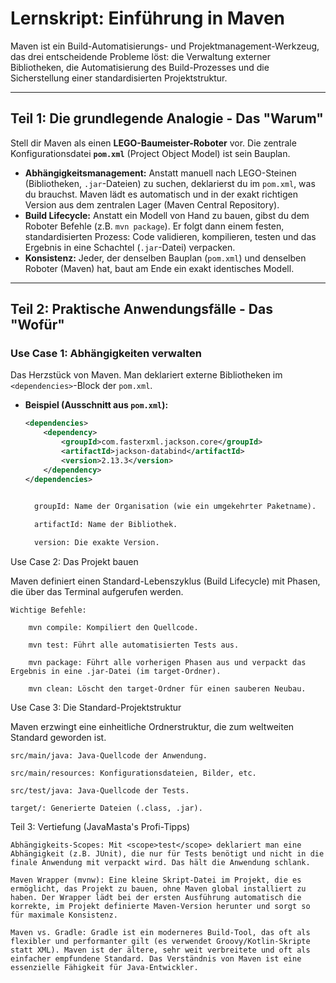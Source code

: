 
# Lernskript: Einführung in Maven

Maven ist ein Build-Automatisierungs- und Projektmanagement-Werkzeug, das drei entscheidende Probleme löst: die Verwaltung externer Bibliotheken, die Automatisierung des Build-Prozesses und die Sicherstellung einer standardisierten Projektstruktur.

---

## Teil 1: Die grundlegende Analogie - Das "Warum"

Stell dir Maven als einen **LEGO-Baumeister-Roboter** vor. Die zentrale Konfigurationsdatei **`pom.xml`** (Project Object Model) ist sein Bauplan.

- **Abhängigkeitsmanagement:** Anstatt manuell nach LEGO-Steinen (Bibliotheken, `.jar`-Dateien) zu suchen, deklarierst du im `pom.xml`, was du brauchst. Maven lädt es automatisch und in der exakt richtigen Version aus dem zentralen Lager (Maven Central Repository).
- **Build Lifecycle:** Anstatt ein Modell von Hand zu bauen, gibst du dem Roboter Befehle (z.B. `mvn package`). Er folgt dann einem festen, standardisierten Prozess: Code validieren, kompilieren, testen und das Ergebnis in eine Schachtel (`.jar`-Datei) verpacken.
- **Konsistenz:** Jeder, der denselben Bauplan (`pom.xml`) und denselben Roboter (Maven) hat, baut am Ende ein exakt identisches Modell.

---

## Teil 2: Praktische Anwendungsfälle - Das "Wofür"

### Use Case 1: Abhängigkeiten verwalten
Das Herzstück von Maven. Man deklariert externe Bibliotheken im `<dependencies>`-Block der `pom.xml`.

- **Beispiel (Ausschnitt aus `pom.xml`):**
  ```xml
  <dependencies>
      <dependency>
          <groupId>com.fasterxml.jackson.core</groupId>
          <artifactId>jackson-databind</artifactId>
          <version>2.13.3</version>
      </dependency>
  </dependencies>

    
    groupId: Name der Organisation (wie ein umgekehrter Paketname).

    artifactId: Name der Bibliothek.

    version: Die exakte Version.

Use Case 2: Das Projekt bauen

Maven definiert einen Standard-Lebenszyklus (Build Lifecycle) mit Phasen, die über das Terminal aufgerufen werden.

    Wichtige Befehle:

        mvn compile: Kompiliert den Quellcode.

        mvn test: Führt alle automatisierten Tests aus.

        mvn package: Führt alle vorherigen Phasen aus und verpackt das Ergebnis in eine .jar-Datei (im target-Ordner).

        mvn clean: Löscht den target-Ordner für einen sauberen Neubau.

Use Case 3: Die Standard-Projektstruktur

Maven erzwingt eine einheitliche Ordnerstruktur, die zum weltweiten Standard geworden ist.

    src/main/java: Java-Quellcode der Anwendung.

    src/main/resources: Konfigurationsdateien, Bilder, etc.

    src/test/java: Java-Quellcode der Tests.

    target/: Generierte Dateien (.class, .jar).

Teil 3: Vertiefung (JavaMasta's Profi-Tipps)

    Abhängigkeits-Scopes: Mit <scope>test</scope> deklariert man eine Abhängigkeit (z.B. JUnit), die nur für Tests benötigt und nicht in die finale Anwendung mit verpackt wird. Das hält die Anwendung schlank.

    Maven Wrapper (mvnw): Eine kleine Skript-Datei im Projekt, die es ermöglicht, das Projekt zu bauen, ohne Maven global installiert zu haben. Der Wrapper lädt bei der ersten Ausführung automatisch die korrekte, im Projekt definierte Maven-Version herunter und sorgt so für maximale Konsistenz.

    Maven vs. Gradle: Gradle ist ein moderneres Build-Tool, das oft als flexibler und performanter gilt (es verwendet Groovy/Kotlin-Skripte statt XML). Maven ist der ältere, sehr weit verbreitete und oft als einfacher empfundene Standard. Das Verständnis von Maven ist eine essenzielle Fähigkeit für Java-Entwickler.